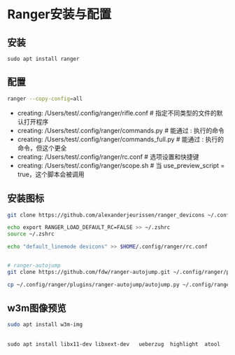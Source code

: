 # Ranger安装与配置





## 安装



`sudo apt install ranger`



## 配置

```bash
ranger --copy-config=all
```

+ creating: /Users/test/.config/ranger/rifle.conf                   # 指定不同类型的文件的默认打开程序
+ creating: /Users/test/.config/ranger/commands.py          # 能通过 : 执行的命令
+ creating: /Users/test/.config/ranger/commands_full.py    # 能通过 : 执行的命令，但这个更全
+ creating: /Users/test/.config/ranger/rc.conf                      # 选项设置和快捷键
+ creating: /Users/test/.config/ranger/scope.sh                   # 当 use_preview_script = true，这个脚本会被调用

## 安装图标

```bash
git clone https://github.com/alexanderjeurissen/ranger_devicons ~/.config/ranger/plugins/ranger_devicons

echo export RANGER_LOAD_DEFAULT_RC=FALSE >> ~/.zshrc
source ~/.zshrc

echo "default_linemode devicons" >> $HOME/.config/ranger/rc.conf


# ranger-autojump
git clone https://github.com/fdw/ranger-autojump.git ~/.config/ranger/plugins/ranger-autojump

cp ~/.config/ranger/plugins/ranger-autojump/autojump.py ~/.config/ranger/plugins

```





##  w3m图像预览

```bash
sudo apt install w3m-img


```





##  

```
sudo apt install libx11-dev libxext-dev   ueberzug  highlight  atool 
```

